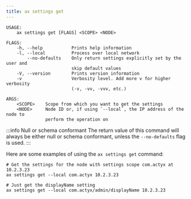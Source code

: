 ```yaml
---
title: ax settings get
---
```


```text title="Get settings from a node"
USAGE:
    ax settings get [FLAGS] <SCOPE> <NODE>

FLAGS:
    -h, --help           Prints help information
    -l, --local          Process over local network
        --no-defaults    Only return settings explicitly set by the user and
                         skip default values
    -V, --version        Prints version information
    -v                   Verbosity level. Add more v for higher verbosity
                         (-v, -vv, -vvv, etc.)

ARGS:
    <SCOPE>    Scope from which you want to get the settings
    <NODE>     Node ID or, if using `--local`, the IP address of the node to
               perform the operation on
```

:::info Null or schema conformant
The return value of this command will always be either null or schema conformant, unless the `--no-defaults` flag is used.
:::

Here are some examples of using the `ax settings get` command:

```text title="Example Usage"
# Get the settings for the node with settings scope com.actyx at 10.2.3.23
ax settings get --local com.actyx 10.2.3.23

# Just get the displayName setting
ax settings get --local com.actyx/admin/displayName 10.2.3.23
```
